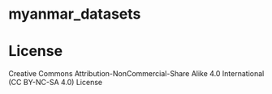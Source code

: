 # myanmar_datasets

# License
Creative Commons Attribution-NonCommercial-Share Alike 4.0 International (CC BY-NC-SA 4.0) License


